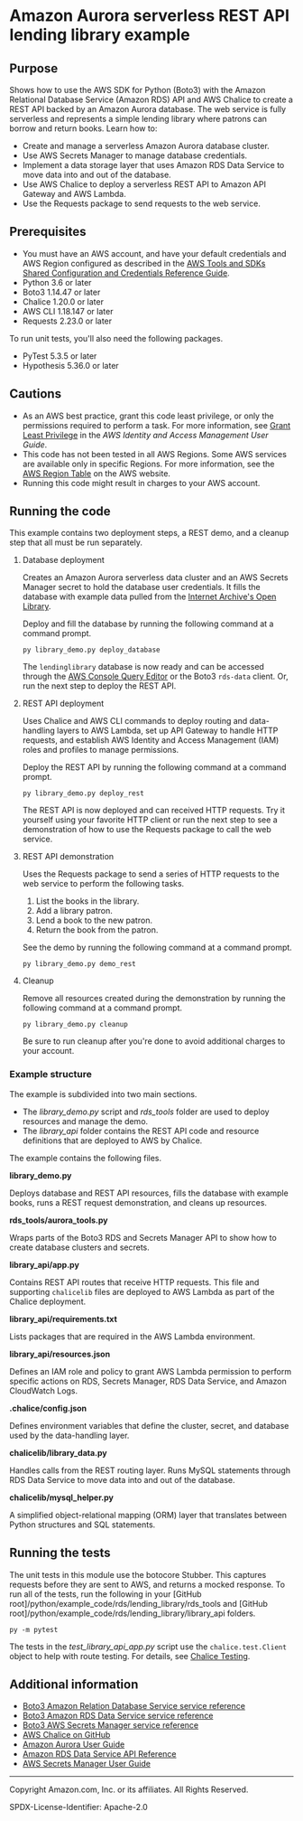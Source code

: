# Amazon Aurora serverless REST API lending library example

## Purpose

Shows how to use the AWS SDK for Python (Boto3) with the Amazon Relational Database 
Service (Amazon RDS) API and AWS Chalice to create a REST API backed by an 
Amazon Aurora database. The web service is fully serverless and represents
a simple lending library where patrons can borrow and return books. Learn how to:

* Create and manage a serverless Amazon Aurora database cluster.
* Use AWS Secrets Manager to manage database credentials.
* Implement a data storage layer that uses Amazon RDS Data Service to move data into
and out of the database.  
* Use AWS Chalice to deploy a serverless REST API to Amazon API Gateway and AWS Lambda.
* Use the Requests package to send requests to the web service.

## Prerequisites

- You must have an AWS account, and have your default credentials and AWS Region
  configured as described in the [AWS Tools and SDKs Shared Configuration and
  Credentials Reference Guide](https://docs.aws.amazon.com/credref/latest/refdocs/creds-config-files.html).
- Python 3.6 or later
- Boto3 1.14.47 or later
- Chalice 1.20.0 or later
- AWS CLI 1.18.147 or later
- Requests 2.23.0 or later

To run unit tests, you'll also need the following packages.
 
- PyTest 5.3.5 or later
- Hypothesis 5.36.0 or later

## Cautions

- As an AWS best practice, grant this code least privilege, or only the 
  permissions required to perform a task. For more information, see 
  [Grant Least Privilege](https://docs.aws.amazon.com/IAM/latest/UserGuide/best-practices.html#grant-least-privilege) 
  in the *AWS Identity and Access Management 
  User Guide*.
- This code has not been tested in all AWS Regions. Some AWS services are 
  available only in specific Regions. For more information, see the 
  [AWS Region Table](https://aws.amazon.com/about-aws/global-infrastructure/regional-product-services/)
  on the AWS website.
- Running this code might result in charges to your AWS account.

## Running the code

This example contains two deployment steps, a REST demo, and a cleanup step that
all must be run separately.

1. Database deployment

    Creates an Amazon Aurora serverless data cluster and an AWS Secrets Manager 
    secret to hold the database user credentials. It fills the database with example 
    data pulled from the [Internet Archive's Open Library](https://openlibrary.org). 
    
    Deploy and fill the database by running the following command at a command prompt.

    ```
    py library_demo.py deploy_database
    ``` 

    The `lendinglibrary` database is now ready and can be accessed through the 
    [AWS Console Query Editor](https://console.aws.amazon.com/rds/home?#query-editor:) 
    or the Boto3 `rds-data` client. Or, run the next step to deploy the REST API.

1. REST API deployment

    Uses Chalice and AWS CLI commands to deploy routing and data-handling layers 
    to AWS Lambda, set up API Gateway to handle HTTP requests, and
    establish AWS Identity and Access Management (IAM) roles and profiles to manage
    permissions. 
    
    Deploy the REST API by running the following command at a command 
    prompt.

    ```
    py library_demo.py deploy_rest
    ```
 
    The REST API is now deployed and can received HTTP requests. Try it yourself 
    using your favorite HTTP client or run the next step to see a demonstration
    of how to use the Requests package to call the web service.

1. REST API demonstration

    Uses the Requests package to send a series of HTTP requests to the web service to
    perform the following tasks.
    
    1. List the books in the library.
    1. Add a library patron.
    1. Lend a book to the new patron.
    1. Return the book from the patron.
    
    See the demo by running the following command at a command prompt.
    
    ```
    py library_demo.py demo_rest
    ```
    
1. Cleanup

    Remove all resources created during the demonstration by running the following 
    command at a command prompt.
    
    ```
    py library_demo.py cleanup
    ```
    
    Be sure to run cleanup after you're done to avoid additional charges to your 
    account.    

### Example structure

The example is subdivided into two main sections.

* The *library_demo.py* script and *rds_tools* folder are used to deploy resources 
and manage the demo.
* The *library_api* folder contains the REST API code and resource definitions that 
are deployed to AWS by Chalice.
 
The example contains the following files.

**library_demo.py**

Deploys database and REST API resources, fills the database with example books,
runs a REST request demonstration, and cleans up resources.

**rds_tools/aurora_tools.py**

Wraps parts of the Boto3 RDS and Secrets Manager API to show how to create database
clusters and secrets.  

**library_api/app.py**

Contains REST API routes that receive HTTP requests. This file and supporting 
`chalicelib` files are deployed to AWS Lambda as part of the Chalice deployment.

**library_api/requirements.txt**

Lists packages that are required in the AWS Lambda environment.

**library_api/resources.json**

Defines an IAM role and policy to grant AWS Lambda permission to perform specific
actions on RDS, Secrets Manager, RDS Data Service, and Amazon CloudWatch Logs.    

**.chalice/config.json**

Defines environment variables that define the cluster, secret, and database used
by the data-handling layer.

**chalicelib/library_data.py**

Handles calls from the REST routing layer. Runs MySQL statements through RDS
Data Service to move data into and out of the database.

**chalicelib/mysql_helper.py**

A simplified object-relational mapping (ORM) layer that translates between Python 
structures and SQL statements.  

## Running the tests

The unit tests in this module use the botocore Stubber. This captures requests before 
they are sent to AWS, and returns a mocked response. To run all of the tests, 
run the following in your 
[GitHub root]/python/example_code/rds/lending_library/rds_tools and
[GitHub root]/python/example_code/rds/lending_library/library_api
folders.

```    
py -m pytest
```

The tests in the *test_library_api_app.py* script use the `chalice.test.Client`
object to help with route testing. For details, see 
[Chalice Testing](https://aws.github.io/chalice/api.html#testing-api).

## Additional information

- [Boto3 Amazon Relation Database Service service reference](https://boto3.amazonaws.com/v1/documentation/api/latest/reference/services/rds.html)
- [Boto3 Amazon RDS Data Service service reference](https://boto3.amazonaws.com/v1/documentation/api/latest/reference/services/rds-data.html)
- [Boto3 AWS Secrets Manager service reference](https://boto3.amazonaws.com/v1/documentation/api/latest/reference/services/secretsmanager.html)
- [AWS Chalice on GitHub](https://github.com/aws/chalice)
- [Amazon Aurora User Guide](https://docs.aws.amazon.com/AmazonRDS/latest/AuroraUserGuide/CHAP_AuroraOverview.html)
- [Amazon RDS Data Service API Reference](https://docs.aws.amazon.com/rdsdataservice/latest/APIReference/Welcome.html)
- [AWS Secrets Manager User Guide](https://docs.aws.amazon.com/secretsmanager/latest/userguide/intro.html)

---
Copyright Amazon.com, Inc. or its affiliates. All Rights Reserved.

SPDX-License-Identifier: Apache-2.0
